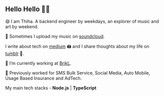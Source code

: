 ## Hello Hello 👋👋

😄 I am Thiha. A backend engineer by weekdays, an explorer of music and art by weekend.

🎼 Sometimes I upload my music on [soundcloud](https://soundcloud.com/thiha-kyaw-0).

I write about tech on [medium](https://medium.com/@thihakyaw) 🖨️ and I share thoughts about my life on [tumblr](https://thihakyaw.tumblr.com/) 💭.

🔭 I’m currently working at [BrikL](https://www.brikl.com). 

🚩 Previously worked for SMS Bulk Service, Social Media, Auto Mobile, Usage Based Insurance and AdTech. 

My main tech stacks - **Node.js** | **TypeScript**
